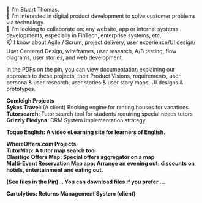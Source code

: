 <!--- Stubthomas/Stubthomas is a ✨ special ✨ repository because its `README.md` (this file) appears on your GitHub profile.
You can click the Preview link to take a look at your changes.--->
 👋 I’m Stuart Thomas.<br>
 👀 I’m interested in digital product development to solve customer problems via technology.<br>
 💞️ I’m looking to collaborate on: any website, app or internal systems developments, especially in FinTech, enterprise systems, etc.<br>
 📫 I know about Agile / Scrum, project delivery, user experience/UI design/ User Centered Design, wireframes, user research, A/B testing, flow diagrams, user stories, and web development.</b>
 
In the PDFs on the pin, you can view documentation explaining our approach to these projects, their Product Visions, requirements, user persona & user research, user stories & user story maps, UI designs & prototypes.<br>
 
<b>Comleigh Projects</b><br>
<b>Sykes Travel: </b> (A client) Booking engine for renting houses for vacations.<br> 
<b>Tutorsearch: </b> Tutor search tool for students requiring special needs tutors<br>
<b>Grizzly Eledyna: </b>CRM System implementation strategy <b> <br>

<b>Toquo English:</b> 
A video eLearning site for learners of English.<br>

<b>WhereOffers.com Projects</b ><br> 
<b> TutorMap:</b> A tutor map search tool <br>
<b> Clasifigo Offers Map:</b> Special offers aggregator on a map <br>
<b> Multi-Event Reservation Map app:</b> Arrange an evening out: discounts on hotels, entertainment and eating out. <br>
<b> </b>

(See files in the Pin)... You can download files if you prefer ...

<b>Cartolytics: </b>Returns Management System (client)<br>



